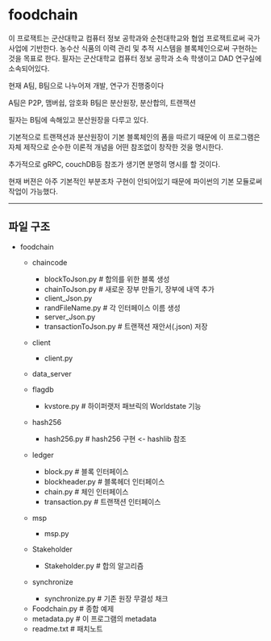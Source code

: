 # foodchain

이 프로잭트는 군산대학교 컴퓨터 정보 공학과와 순천대학교와 협업 프로잭트로써 국가 사업에 기반한다.
농수산 식품의 이력 관리 및 추적 시스템을 블록체인으로써 구현하는 것을 목표로 한다.
필자는 군산대학교 컴퓨터 정보 공학과 소속 학생이고 DAD 연구실에 소속되어있다.

현재 A팀, B팀으로 나누어져 개발, 연구가 진행중이다

A팀은 P2P, 맴버쉽, 암호화
B팀은 분산원장, 분산합의, 트랜잭션

필자는 B팀에 속해있고 분산원장을 다루고 있다.

기본적으로 트랜잭션과 분산원장이 기본 블록체인의 폼을 따르기 때문에
이 프로그램은 자체 제작으로 순수한 이론적 개념을 어떤 참조없이 창작한 것을 명시한다.

추가적으로 gRPC, couchDB등 참조가 생기면 분명히 명시를 할 것이다.

현재 버젼은 아주 기본적인 부분조차 구현이 안되어있기 때문에 파이썬의 기본 모듈로써 작업이 가능했다.

***
## 파일 구조
* foodchain
  * chaincode
    - blockToJson.py            # 합의를 위한 블록 생성
    - chainToJson.py            # 새로운 장부 만들기, 장부에 내역 추가
    - client_Json.py
    - randFileName.py           # 각 인터페이스 이름 생성
    - server_Json.py
    - transactionToJson.py      # 트랜잭션 재안서(.json) 저장
  * client
    - client.py
  * data_server
    
  * flagdb
    - kvstore.py                # 하이퍼랫저 패브릭의 Worldstate 기능
  * hash256
    - hash256.py                # hash256 구현 <- hashlib 참조
  * ledger
    - block.py                  # 블록 인터페이스
    - blockheader.py            # 블록헤더 인터페이스
    - chain.py                  # 체인 인터페이스
    - transaction.py            # 트랜잭션 인터페이스
  * msp
    - msp.py
  * Stakeholder
    - Stakeholder.py            # 합의 알고리즘
  * synchronize
    - synchronize.py            # 기존 원장 무결성 채크
  - Foodchain.py                # 종합 예제
  - metadata.py                 # 이 프로그램의 metadata
  - readme.txt                  # 패치노트
  
